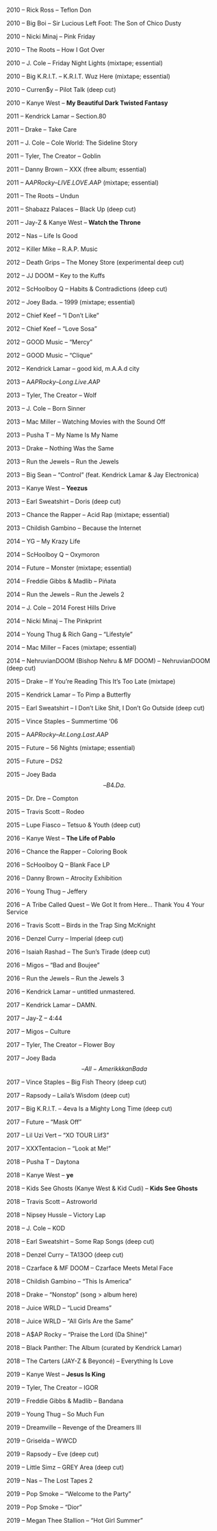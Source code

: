 2010 – Rick Ross – Teflon Don
    
2010 – Big Boi – Sir Lucious Left Foot: The Son of Chico Dusty
    
2010 – Nicki Minaj – Pink Friday
    
2010 – The Roots – How I Got Over
    
2010 – J. Cole – Friday Night Lights (mixtape; essential)
    
2010 – Big K.R.I.T. – K.R.I.T. Wuz Here (mixtape; essential)
    
2010 – Curren$y – Pilot Talk (deep cut)
    
2010 – Kanye West – **My Beautiful Dark Twisted Fantasy**
    
2011 – Kendrick Lamar – Section.80
    
2011 – Drake – Take Care
    
2011 – J. Cole – Cole World: The Sideline Story
    
2011 – Tyler, The Creator – Goblin
    
2011 – Danny Brown – XXX (free album; essential)
    
2011 – A$AP Rocky – LIVE.LOVE.A$AP (mixtape; essential)
    
2011 – The Roots – Undun
    
2011 – Shabazz Palaces – Black Up (deep cut)
    
2011 – Jay-Z & Kanye West – **Watch the Throne**
    
2012 – Nas – Life Is Good
    
2012 – Killer Mike – R.A.P. Music
    
2012 – Death Grips – The Money Store (experimental deep cut)
    
2012 – JJ DOOM – Key to the Kuffs
    
2012 – ScHoolboy Q – Habits & Contradictions (deep cut)
    
2012 – Joey Bada$.$ – 1999 (mixtape; essential)
    
2012 – Chief Keef – “I Don’t Like”
    
2012 – Chief Keef – “Love Sosa”
    
2012 – GOOD Music – “Mercy”
    
2012 – GOOD Music – “Clique”
    
2012 – Kendrick Lamar – good kid, m.A.A.d city
    
2013 – A$AP Rocky – Long.Live.A$AP
    
2013 – Tyler, The Creator – Wolf
    
2013 – J. Cole – Born Sinner
    
2013 – Mac Miller – Watching Movies with the Sound Off
    
2013 – Pusha T – My Name Is My Name
    
2013 – Drake – Nothing Was the Same
    
2013 – Run the Jewels – Run the Jewels
    
2013 – Big Sean – “Control” (feat. Kendrick Lamar & Jay Electronica)
    
2013 – Kanye West – **Yeezus**
    
2013 – Earl Sweatshirt – Doris (deep cut)
    
2013 – Chance the Rapper – Acid Rap (mixtape; essential)
    
2013 – Childish Gambino – Because the Internet
    
2014 – YG – My Krazy Life
    
2014 – ScHoolboy Q – Oxymoron
    
2014 – Future – Monster (mixtape; essential)
    
2014 – Freddie Gibbs & Madlib – Piñata
    
2014 – Run the Jewels – Run the Jewels 2
    
2014 – J. Cole – 2014 Forest Hills Drive
    
2014 – Nicki Minaj – The Pinkprint
    
2014 – Young Thug & Rich Gang – “Lifestyle”
    
2014 – Mac Miller – Faces (mixtape; essential)
    
2014 – NehruvianDOOM (Bishop Nehru & MF DOOM) – NehruvianDOOM (deep cut)
    
2015 – Drake – If You’re Reading This It’s Too Late (mixtape)
    
2015 – Kendrick Lamar – To Pimp a Butterfly
    
2015 – Earl Sweatshirt – I Don’t Like Shit, I Don’t Go Outside (deep cut)
    
2015 – Vince Staples – Summertime ‘06
    
2015 – A$AP Rocky – At.Long.Last.A$AP
    
2015 – Future – 56 Nights (mixtape; essential)
    
2015 – Future – DS2
    
2015 – Joey Bada$$ – B4.Da.$$
    
2015 – Dr. Dre – Compton
    
2015 – Travis Scott – Rodeo
    
2015 – Lupe Fiasco – Tetsuo & Youth (deep cut)
    
2016 – Kanye West – **The Life of Pablo**
    
2016 – Chance the Rapper – Coloring Book
    
2016 – ScHoolboy Q – Blank Face LP
    
2016 – Danny Brown – Atrocity Exhibition
    
2016 – Young Thug – Jeffery
    
2016 – A Tribe Called Quest – We Got It from Here… Thank You 4 Your Service
    
2016 – Travis Scott – Birds in the Trap Sing McKnight
    
2016 – Denzel Curry – Imperial (deep cut)
    
2016 – Isaiah Rashad – The Sun’s Tirade (deep cut)
    
2016 – Migos – “Bad and Boujee”
    
2016 – Run the Jewels – Run the Jewels 3
    
2016 – Kendrick Lamar – untitled unmastered.
    
2017 – Kendrick Lamar – DAMN.
    
2017 – Jay-Z – 4:44
    
2017 – Migos – Culture
    
2017 – Tyler, The Creator – Flower Boy
    
2017 – Joey Bada$$ – All-Amerikkkan Bada$$
    
2017 – Vince Staples – Big Fish Theory (deep cut)
    
2017 – Rapsody – Laila’s Wisdom (deep cut)
    
2017 – Big K.R.I.T. – 4eva Is a Mighty Long Time (deep cut)
    
2017 – Future – “Mask Off”
    
2017 – Lil Uzi Vert – “XO TOUR Llif3”
    
2017 – XXXTentacion – “Look at Me!”
    
2018 – Pusha T – Daytona
    
2018 – Kanye West – **ye**
    
2018 – Kids See Ghosts (Kanye West & Kid Cudi) – **Kids See Ghosts**
    
2018 – Travis Scott – Astroworld
    
2018 – Nipsey Hussle – Victory Lap
    
2018 – J. Cole – KOD
    
2018 – Earl Sweatshirt – Some Rap Songs (deep cut)
    
2018 – Denzel Curry – TA13OO (deep cut)
    
2018 – Czarface & MF DOOM – Czarface Meets Metal Face
    
2018 – Childish Gambino – “This Is America”
    
2018 – Drake – “Nonstop” (song > album here)
    
2018 – Juice WRLD – “Lucid Dreams”
    
2018 – Juice WRLD – “All Girls Are the Same”
    
2018 – A$AP Rocky – “Praise the Lord (Da Shine)”
    
2018 – Black Panther: The Album (curated by Kendrick Lamar)
    
2018 – The Carters (JAY-Z & Beyoncé) – Everything Is Love
    
2019 – Kanye West – **Jesus Is King**
    
2019 – Tyler, The Creator – IGOR
    
2019 – Freddie Gibbs & Madlib – Bandana
    
2019 – Young Thug – So Much Fun
    
2019 – Dreamville – Revenge of the Dreamers III
    
2019 – Griselda – WWCD
    
2019 – Rapsody – Eve (deep cut)
    
2019 – Little Simz – GREY Area (deep cut)
    
2019 – Nas – The Lost Tapes 2
    
2019 – Pop Smoke – “Welcome to the Party”
    
2019 – Pop Smoke – “Dior”
    
2019 – Megan Thee Stallion – “Hot Girl Summer”
